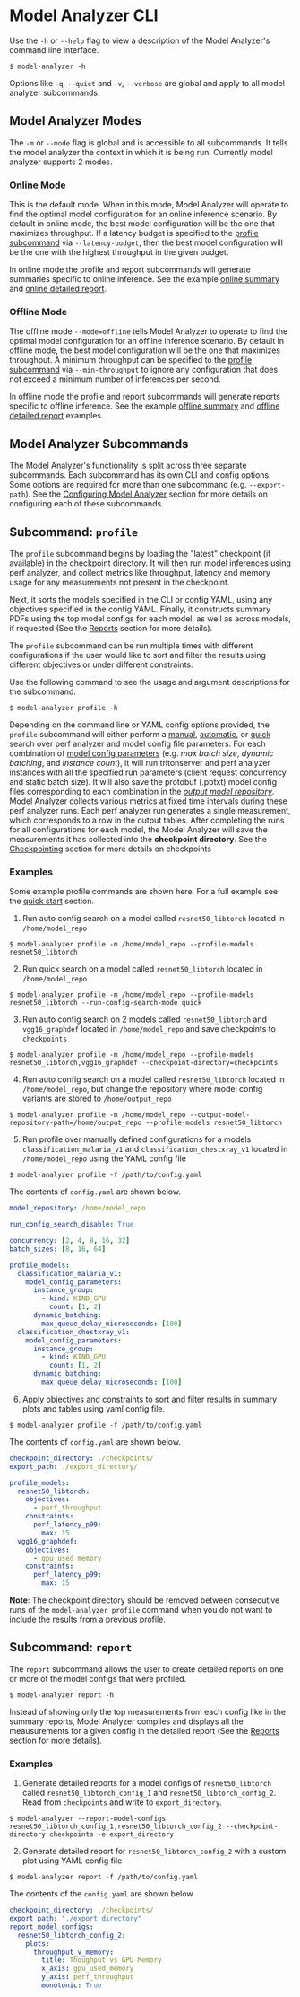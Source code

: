 <!--
Copyright (c) 2020-2021 NVIDIA CORPORATION & AFFILIATES. All rights reserved.

Licensed under the Apache License, Version 2.0 (the "License");
you may not use this file except in compliance with the License.
You may obtain a copy of the License at

    http://www.apache.org/licenses/LICENSE-2.0

Unless required by applicable law or agreed to in writing, software
distributed under the License is distributed on an "AS IS" BASIS,
WITHOUT WARRANTIES OR CONDITIONS OF ANY KIND, either express or implied.
See the License for the specific language governing permissions and
limitations under the License.
-->

# Model Analyzer CLI

Use the `-h` or `--help` flag to view a description of the Model Analyzer's
command line interface.

```
$ model-analyzer -h
```

Options like `-q`, `--quiet` and `-v`, `--verbose` are global and apply to all
model analyzer subcommands.

## Model Analyzer Modes

The `-m` or `--mode` flag is global and is accessible to all subcommands. It tells the model analyzer the context
in which it is being run. Currently model analyzer supports 2 modes.

### Online Mode

This is the default mode. When in this mode, Model Analyzer will operate to find
the optimal model configuration for an online inference scenario. By default in
online mode, the best model configuration will be the one that maximizes
throughput. If a latency budget is specified to the [profile subcommand](#subcommand-profile) via
`--latency-budget`, then the best model configuration will be the one with the highest throughput in the given budget.

In online mode the profile and report subcommands will generate summaries specific to online inference.
See the example [online summary](../examples/online_summary.pdf) and [online detailed report](../examples/online_detailed_report.pdf).

### Offline Mode

The offline mode `--mode=offline` tells Model Analyzer to operate to find the
optimal model configuration for an offline inference scenario. By default
in offline mode, the best model configuration will be the one that maximizes throughput.
A minimum throughput can be specified to the [profile subcommand](#subcommand-profile)
via `--min-throughput` to ignore any configuration that does not exceed a minimum number of inferences per second.

In offline mode the profile and report subcommands will generate reports specific to offline inference.
See the example [offline summary](../examples/offline_summary.pdf) and
[offline detailed report](../examples/offline_detailed_report.pdf) examples.

## Model Analyzer Subcommands

The Model Analyzer's functionality is split across three separate subcommands. Each
subcommand has its own CLI and config options. Some options are required for
more than one subcommand (e.g. `--export-path`). See the [Configuring Model
Analyzer](./config.md) section for more details on configuring each of these
subcommands.

## Subcommand: `profile`

The `profile` subcommand begins by loading the "latest" checkpoint (if available) in
the checkpoint directory. It will then run model inferences using perf
analyzer, and collect metrics like throughput, latency and memory usage for
any measurements not present in the checkpoint.

Next, it sorts the models specified in the CLI or
config YAML, using any objectives specified in the config YAML. Finally, it constructs summary PDFs
using the top model configs for each model, as well as across models, if
requested (See the [Reports](./report.md) section for more details).

The `profile` subcommand can be run multiple times with different configurations if
the user would like to sort and filter the results using different objectives or
under different constraints.

Use the following command to see the usage and argument descriptions for the subcommand.

```
$ model-analyzer profile -h
```

Depending on the command line or YAML config options provided, the `profile`
subcommand will either perform a
[manual](./config_search.md#manual-brute-search), [automatic](./config_search.md#automatic-brute-search), or
[quick](./config_search.md#quick-search-mode) search over perf analyzer
and model config file parameters. For each combination of [model config
parameters](./config.md#model-config-parameters) (e.g. _max batch size_, _dynamic batching_, and _instance count_), it will run tritonserver and perf analyzer instances with
all the specified run parameters (client request concurrency and static batch
size). It will also save the protobuf (.pbtxt) model config files corresponding
to each combination in the [_output model
repository_](./config.md#cli-and-yaml-config-options). Model Analyzer collects
various metrics at fixed time intervals during these perf analyzer runs. Each
perf analyzer run generates a single measurement, which corresponds to a row in
the output tables. After completing the runs for all configurations for each
model, the Model Analyzer will save the measurements it has collected into the
**checkpoint directory**. See the
[Checkpointing](./checkpoints.md) section for more details on checkpoints

### Examples

Some example profile commands are shown here. For a full example see the
[quick start](./quick_start.md) section.

1. Run auto config search on a model called `resnet50_libtorch` located in `/home/model_repo`

```
$ model-analyzer profile -m /home/model_repo --profile-models resnet50_libtorch
```

2. Run quick search on a model called `resnet50_libtorch` located in `/home/model_repo`

```
$ model-analyzer profile -m /home/model_repo --profile-models resnet50_libtorch --run-config-search-mode quick
```

3. Run auto config search on 2 models called `resnet50_libtorch` and `vgg16_graphdef` located in `/home/model_repo` and save checkpoints to `checkpoints`

```
$ model-analyzer profile -m /home/model_repo --profile-models resnet50_libtorch,vgg16_graphdef --checkpoint-directory=checkpoints
```

4.  Run auto config search on a model called `resnet50_libtorch` located in `/home/model_repo`, but change the repository where model config variants are stored to `/home/output_repo`

```
$ model-analyzer profile -m /home/model_repo --output-model-repository-path=/home/output_repo --profile-models resnet50_libtorch
```

5. Run profile over manually defined configurations for a models `classification_malaria_v1` and `classification_chestxray_v1` located in `/home/model_repo` using the YAML config file

```
$ model-analyzer profile -f /path/to/config.yaml
```

The contents of `config.yaml` are shown below.

```yaml
model_repository: /home/model_repo

run_config_search_disable: True

concurrency: [2, 4, 8, 16, 32]
batch_sizes: [8, 16, 64]

profile_models:
  classification_malaria_v1:
    model_config_parameters:
      instance_group:
        - kind: KIND_GPU
          count: [1, 2]
      dynamic_batching:
        max_queue_delay_microseconds: [100]
  classification_chestxray_v1:
    model_config_parameters:
      instance_group:
        - kind: KIND_GPU
          count: [1, 2]
      dynamic_batching:
        max_queue_delay_microseconds: [100]
```

6. Apply objectives and constraints to sort and filter results in summary plots and tables using yaml config file.

```
$ model-analyzer profile -f /path/to/config.yaml
```

The contents of `config.yaml` are shown below.

```yaml
checkpoint_directory: ./checkpoints/
export_path: ./export_directory/

profile_models:
  resnet50_libtorch:
    objectives:
      - perf_throughput
    constraints:
      perf_latency_p99:
        max: 15
  vgg16_graphdef:
    objectives:
      - gpu_used_memory
    constraints:
      perf_latency_p99:
        max: 15
```

**Note**: The checkpoint directory should be removed between consecutive runs of
the `model-analyzer profile` command when you do not want to include the results
from a previous profile.

## Subcommand: `report`

The `report` subcommand allows the user to create detailed reports on one or
more of the model configs that were profiled.

```
$ model-analyzer report -h
```

Instead of showing only the top measurements from each config like in the
summary reports, Model Analyzer compiles and displays all the meausurements for
a given config in the detailed report (See the [Reports](./report.md) section
for more details).

### Examples

1. Generate detailed reports for a model configs of `resnet50_libtorch` called `resnet50_libtorch_config_1` and `resnet50_libtorch_config_2`. Read from `checkpoints` and write to `export_directory`.

```
$ model-analyzer --report-model-configs resnet50_libtorch_config_1,resnet50_libtorch_config_2 --checkpoint-directory checkpoints -e export_directory
```

2. Generate detailed report for `resnet50_libtorch_config_2` with a custom plot using YAML config file

```
$ model-analyzer report -f /path/to/config.yaml
```

The contents of the `config.yaml` are shown below

```yaml
checkpoint_directory: ./checkpoints/
export_path: "./export_directory"
report_model_configs:
  resnet50_libtorch_config_2:
    plots:
      throughput_v_memory:
        title: Thoughput vs GPU Memory
        x_axis: gpu_used_memory
        y_axis: perf_throughput
        monotonic: True
```
